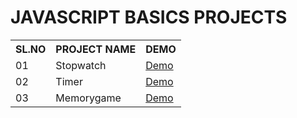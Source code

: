 <h1>JAVASCRIPT BASICS PROJECTS</h1>

<table>
  <tr>
    <th>SL.NO</th>
    <th>PROJECT NAME</th>
    <th>DEMO</th>
  </tr>
  <tr>
    <td>01</td>
    <td>Stopwatch</td>
    <td><a href="https://js-basic-stopwatch.vercel.app/">Demo</a></td>
  </tr>
  <tr>
    <td>02</td>
    <td>Timer</td>
    <td><a href="https://js-basic-timer.vercel.app/">Demo</a></td>
  </tr>
  <tr>
    <td>03</td>
    <td>Memorygame</td>
    <td><a href="https://js-basic-memorygame.vercel.app/">Demo</a></td>
  </tr>
</table>
